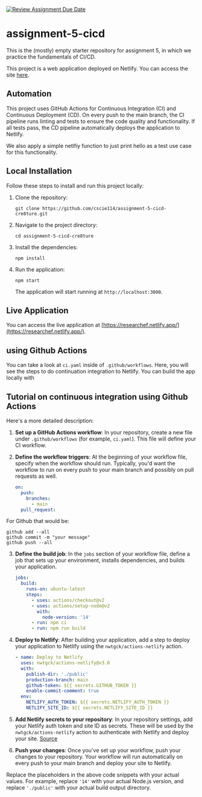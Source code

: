 [![Review Assignment Due Date](https://classroom.github.com/assets/deadline-readme-button-24ddc0f5d75046c5622901739e7c5dd533143b0c8e959d652212380cedb1ea36.svg)](https://classroom.github.com/a/MnOQKepF)


# assignment-5-cicd
This is the (mostly) empty starter repository for assignment 5, in which we practice the fundamentals of CI/CD.

This project is a web application deployed on Netlify. You can access the site [here](https://researchef.netlify.app/).

## Automation

This project uses GitHub Actions for Continuous Integration (CI) and Continuous Deployment (CD). On every push to the main branch, the CI pipeline runs linting and tests to ensure the code quality and functionality. If all tests pass, the CD pipeline automatically deploys the application to Netlify.

We also apply a simple netlfiy function to just print hello as a test use case for this functionality.

## Local Installation

Follow these steps to install and run this project locally:

1. Clone the repository:
   ```
   git clone https://github.com/cscie114/assignment-5-cicd-cre8ture.git
   ```

2. Navigate to the project directory:
   ```
   cd assignment-5-cicd-cre8ture
   ```

3. Install the dependencies:
   ```
   npm install
   ```

4. Run the application:
   ```
   npm start
   ```
   The application will start running at `http://localhost:3000`.

## Live Application

You can access the live application at [https://researchef.netlify.app/](https://researchef.netlify.app/).

## using Github Actions

You can take a look at `ci.yaml` inside of `.github/workflows`. Here, you will see the steps to do continuation integration to Netlify. You can build the app locally with

## Tutorial on continuous integration using Github Actions

Here's a more detailed description:

1. **Set up a GitHub Actions workflow**: In your repository, create a new file under `.github/workflows` (for example, `ci.yaml`). This file will define your CI workflow. 

2. **Define the workflow triggers**: At the beginning of your workflow file, specify when the workflow should run. Typically, you'd want the workflow to run on every push to your main branch and possibly on pull requests as well. 

    ```yaml
    on:
      push:
        branches:
          - main
      pull_request:
    ```

For Github that would be:
```
github add --all
github commit -m "your message"
github push --all
```

3. **Define the build job**: In the `jobs` section of your workflow file, define a job that sets up your environment, installs dependencies, and builds your application. 

    ```yaml
    jobs:
      build:
        runs-on: ubuntu-latest
        steps:
          - uses: actions/checkout@v2
          - uses: actions/setup-node@v2
            with:
              node-version: '14'
          - run: npm ci
          - run: npm run build
    ```

4. **Deploy to Netlify**: After building your application, add a step to deploy your application to Netlify using the `nwtgck/actions-netlify` action. 

    ```yaml
    - name: Deploy to Netlify
      uses: nwtgck/actions-netlify@v3.0
      with:
        publish-dir: './public'
        production-branch: main
        github-token: ${{ secrets.GITHUB_TOKEN }}
        enable-commit-comment: true
      env:
        NETLIFY_AUTH_TOKEN: ${{ secrets.NETLIFY_AUTH_TOKEN }}
        NETLIFY_SITE_ID: ${{ secrets.NETLIFY_SITE_ID }}
    ```

5. **Add Netlify secrets to your repository**: In your repository settings, add your Netlify auth token and site ID as secrets. These will be used by the `nwtgck/actions-netlify` action to authenticate with Netlify and deploy your site. [Source](https://github.com/marketplace/actions/netlify-actions)

6. **Push your changes**: Once you've set up your workflow, push your changes to your repository. Your workflow will run automatically on every push to your main branch and deploy your site to Netlify.

Replace the placeholders in the above code snippets with your actual values. For example, replace `'14'` with your actual Node.js version, and replace `'./public'` with your actual build output directory.


